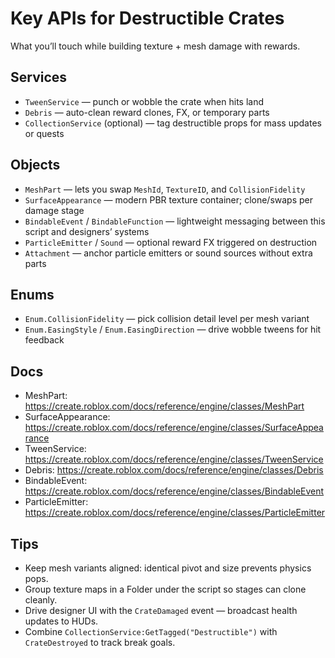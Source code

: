 # Key APIs for Destructible Crates

What you’ll touch while building texture + mesh damage with rewards.

## Services
- `TweenService` — punch or wobble the crate when hits land
- `Debris` — auto-clean reward clones, FX, or temporary parts
- `CollectionService` (optional) — tag destructible props for mass updates or quests

## Objects
- `MeshPart` — lets you swap `MeshId`, `TextureID`, and `CollisionFidelity`
- `SurfaceAppearance` — modern PBR texture container; clone/swaps per damage stage
- `BindableEvent` / `BindableFunction` — lightweight messaging between this script and designers’ systems
- `ParticleEmitter` / `Sound` — optional reward FX triggered on destruction
- `Attachment` — anchor particle emitters or sound sources without extra parts

## Enums
- `Enum.CollisionFidelity` — pick collision detail level per mesh variant
- `Enum.EasingStyle` / `Enum.EasingDirection` — drive wobble tweens for hit feedback

## Docs
- MeshPart: https://create.roblox.com/docs/reference/engine/classes/MeshPart
- SurfaceAppearance: https://create.roblox.com/docs/reference/engine/classes/SurfaceAppearance
- TweenService: https://create.roblox.com/docs/reference/engine/classes/TweenService
- Debris: https://create.roblox.com/docs/reference/engine/classes/Debris
- BindableEvent: https://create.roblox.com/docs/reference/engine/classes/BindableEvent
- ParticleEmitter: https://create.roblox.com/docs/reference/engine/classes/ParticleEmitter

## Tips
- Keep mesh variants aligned: identical pivot and size prevents physics pops.
- Group texture maps in a Folder under the script so stages can clone cleanly.
- Drive designer UI with the `CrateDamaged` event — broadcast health updates to HUDs.
- Combine `CollectionService:GetTagged("Destructible")` with `CrateDestroyed` to track break goals.
